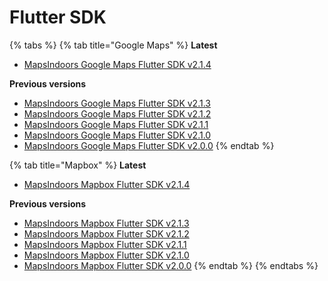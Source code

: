 # Flutter SDK

{% tabs %}
{% tab title="Google Maps" %}
**Latest**

* [MapsIndoors Google Maps Flutter SDK v2.1.4](https://pub.dev/documentation/mapsindoors\_googlemaps/latest/)

**Previous versions**

* [MapsIndoors Google Maps Flutter SDK v2.1.3](https://pub.dev/documentation/mapsindoors\_googlemaps/2.1.3/)
* [MapsIndoors Google Maps Flutter SDK v2.1.2](https://pub.dev/documentation/mapsindoors\_googlemaps/2.1.2/)
* [MapsIndoors Google Maps Flutter SDK v2.1.1](https://pub.dev/documentation/mapsindoors\_googlemaps/2.1.1/)
* [MapsIndoors Google Maps Flutter SDK v2.1.0](https://pub.dev/documentation/mapsindoors\_googlemaps/2.1.0/)
* [MapsIndoors Google Maps Flutter SDK v2.0.0](https://pub.dev/documentation/mapsindoors\_googlemaps/2.0.0/)
{% endtab %}

{% tab title="Mapbox" %}
**Latest**

* [MapsIndoors Mapbox Flutter SDK v2.1.4](https://pub.dev/documentation/mapsindoors\_mapbox/latest/)

**Previous versions**

* [MapsIndoors Mapbox Flutter SDK v2.1.3](https://pub.dev/documentation/mapsindoors\_mapbox/2.1.3/)
* [MapsIndoors Mapbox Flutter SDK v2.1.2](https://pub.dev/documentation/mapsindoors\_mapbox/2.1.2/)
* [MapsIndoors Mapbox Flutter SDK v2.1.1](https://pub.dev/documentation/mapsindoors\_mapbox/2.1.1/)
* [MapsIndoors Mapbox Flutter SDK v2.1.0](https://pub.dev/documentation/mapsindoors\_mapbox/2.1.0/)
* [MapsIndoors Mapbox Flutter SDK v2.0.0](https://pub.dev/documentation/mapsindoors\_mapbox/2.0.0/)
{% endtab %}
{% endtabs %}
